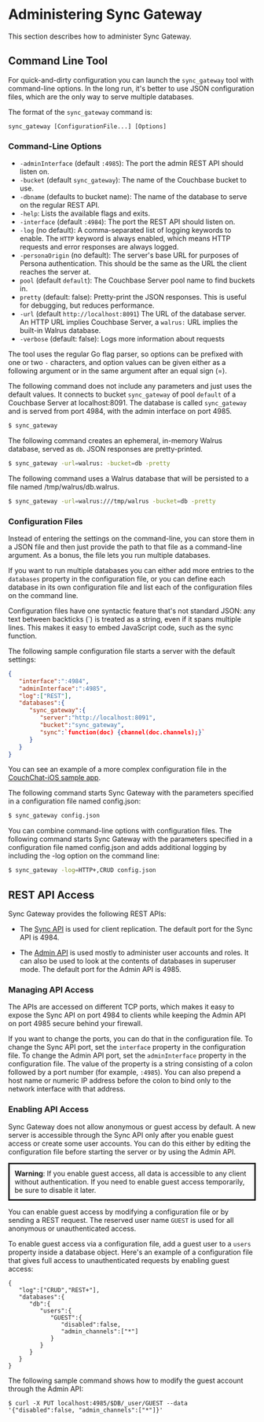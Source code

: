 # Administering Sync Gateway

This section describes how to administer Sync Gateway.

## Command Line Tool
For quick-and-dirty configuration you can launch the `sync_gateway` tool with command-line options. In the long run, it's better to use JSON configuration files, which are the only way to serve multiple databases.

The format of the `sync_gateway` command is:

```
sync_gateway [ConfigurationFile...] [Options]
```

### Command-Line Options

* `-adminInterface` (default `:4985`): The port the admin REST API should listen on.
* `-bucket` (default `sync_gateway`): The name of the Couchbase bucket to use.
* `-dbname` (defaults to bucket name): The name of the database to serve on the regular REST API.
* `-help`: Lists the available flags and exits.
* `-interface` (default `:4984`): The port the REST API should listen on.
* `-log` (no default): A comma-separated list of logging keywords to enable. The `HTTP` keyword is always enabled, which means HTTP requests and error responses  are always logged.
* `-personaOrigin` (no default): The server's base URL for purposes of Persona authentication. This should be the same as the URL the client reaches the server at.
* `pool` (default `default`): The Couchbase Server pool name to find buckets in.
* `pretty` (default: false): Pretty-print the JSON responses. This is useful for debugging, but reduces performance.
* `-url` (default `http://localhost:8091`) The URL of the database server. An HTTP URL implies Couchbase Server, a `walrus:` URL implies the built-in Walrus database.
* `-verbose` (default: false): Logs more information about requests

The tool uses the regular Go flag parser, so options can be prefixed with one or two `-` characters, and option values can be given either as a following argument or in the same argument after an equal sign (=). 

The following command  does not include any parameters and just uses the default values. It connects to bucket `sync_gateway` of pool `default` of a Couchbase Server at localhost:8091. The database is called `sync_gateway` and is served from port 4984, with the admin interface on port 4985.

```sh
$ sync_gateway
```

The following command creates an ephemeral, in-memory Walrus database, served as `db`. JSON responses are pretty-printed.

```sh
$ sync_gateway -url=walrus: -bucket=db -pretty
```

The following command uses a Walrus database that will be persisted to a file named /tmp/walrus/db.walrus.

```sh
$ sync_gateway -url=walrus:///tmp/walrus -bucket=db -pretty
```

### Configuration Files

Instead of entering the settings on the command-line, you can store them in a JSON file and then just provide the path to that file as a command-line argument. As a bonus, the file lets you run multiple databases.

If you want to run multiple databases you can either add more entries to the `databases` property in the configuration file, or you can define each database in its own configuration file and list each of the configuration files on the command line.

Configuration files have one syntactic feature that's not standard JSON: any text between backticks (\`) is treated as a string, even if it spans multiple lines. This makes it easy to embed JavaScript code, such as the sync function.

The following sample configuration file starts a server with the default settings:

```json
{
   "interface":":4984",
   "adminInterface":":4985",
   "log":["REST"],
   "databases":{
      "sync_gateway":{
         "server":"http://localhost:8091",
         "bucket":"sync_gateway",
         "sync":`function(doc) {channel(doc.channels);}`
      }
   }
}

```

You can see an example of a more complex configuration file in the [CouchChat-iOS sample app](https://github.com/couchbaselabs/CouchChat-iOS/blob/master/sync-gateway-config.json).

The following command starts Sync Gateway with the parameters specified in a configuration file named config.json:

```sh
$ sync_gateway config.json
```

You can combine command-line options with configuration files. The following command starts Sync Gateway with the parameters specified in a configuration file named config.json and adds additional logging by including the -log option on the command line:

```sh
$ sync_gateway -log=HTTP+,CRUD config.json
```



## REST API Access

Sync Gateway provides the following REST APIs:

* The [Sync API](#sync-rest-api) is used for client replication. The default port for the Sync API is 4984.

* The [Admin API](#admin-rest-api) is used mostly to administer user accounts and roles. It can also be used to look at the contents of databases in superuser mode. The default port for the Admin API is 4985.

### Managing API Access

The APIs are accessed on different TCP ports, which makes it easy to expose the Sync API on port 4984 to clients while keeping the Admin API on port 4985 secure behind your firewall. 

If you want to change the ports, you can do that in the configuration file. To change the Sync API port, set the `interface` property in the configuration file. To change the Admin API port, set the `adminInterface`  property in the configuration file. The value of the property is a string consisting of a colon followed by a port number (for example, `:4985`). You can also prepend a host name or numeric IP address before the colon to bind only to the network interface with that address.

### Enabling API Access

Sync Gateway does not allow anonymous or guest access by default. A new server is accessible through the Sync API only after you enable guest access or create some user accounts. You can do this either by editing the configuration file before starting the server or by using the Admin API.

<p style="border-style:solid;padding:10px;">
<strong>Warning</strong>: If you enable guest access, all data is accessible to any client without authentication. If you need to enable guest access temporarily, be sure to disable it later.
</p>

You can enable guest access by modifying a configuration file or by sending a REST request. The reserved user name `GUEST` is used for all anonymous or unauthenticated access.

To enable guest access via a configuration file,  add a guest user to a `users` property inside a database object. Here's an example of a configuration file that gives full access to unauthenticated requests by enabling guest access:

```
{
   "log":["CRUD","REST+"],
   "databases":{
      "db":{
         "users":{
            "GUEST":{
               "disabled":false,
               "admin_channels":["*"]
            }
         }
      }
   }
}
```

The following sample command shows how to modify the guest account through the Admin API:

```
$ curl -X PUT localhost:4985/$DB/_user/GUEST --data '{"disabled":false, "admin_channels":["*"]}'
```

